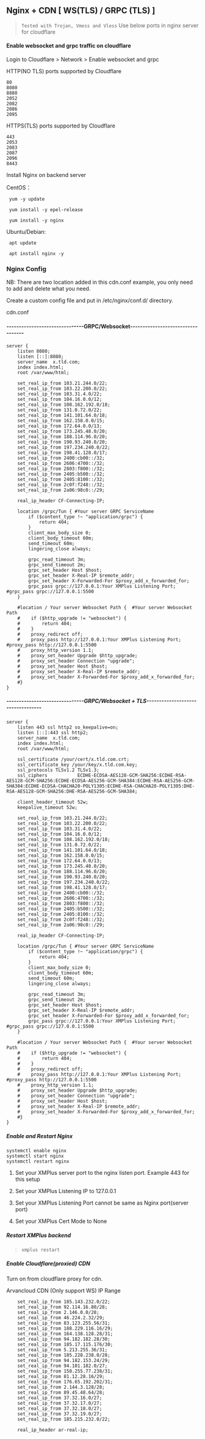 ## Nginx + CDN [ WS(TLS) / GRPC (TLS) ]

> `Tested with Trojan, Vmess and Vless`  Use below ports in nginx server for cloudflare

#### Enable websocket and grpc traffic on cloudflare

Login to Cloudflare > Network > Enable websocket and grpc


HTTP(NO TLS) ports supported by Cloudflare
```
80
8080
8880
2052
2082
2086
2095
```

HTTPS(TLS) ports supported by Cloudflare
```
443
2053
2083
2087
2096
8443
```

Install Nginx on backend server

CentOS：
```
 yum -y update
 
 yum install -y epel-release
 
 yum install -y nginx
```

Ubuntu/Debian:

```
 apt update
 
 apt install nginx -y
```

### Nginx Config

NB: There are two location added in this cdn.conf example, you only need to add and delete what you need.

Create a custom config file and put in /etc/nginx/conf.d/ directory.

cdn.conf

#### -------------------------------GRPC/Websocket----------------------------------
```
server {
    listen 8080;
    listen [::]:8080;
    server_name  x.tld.com;
    index index.html;
    root /var/www/html;

    set_real_ip_from 103.21.244.0/22;
    set_real_ip_from 103.22.200.0/22;
    set_real_ip_from 103.31.4.0/22;
    set_real_ip_from 104.16.0.0/12;
    set_real_ip_from 108.162.192.0/18;
    set_real_ip_from 131.0.72.0/22;
    set_real_ip_from 141.101.64.0/18;
    set_real_ip_from 162.158.0.0/15;
    set_real_ip_from 172.64.0.0/13;
    set_real_ip_from 173.245.48.0/20;
    set_real_ip_from 188.114.96.0/20;
    set_real_ip_from 190.93.240.0/20;
    set_real_ip_from 197.234.240.0/22;
    set_real_ip_from 198.41.128.0/17;
    set_real_ip_from 2400:cb00::/32;
    set_real_ip_from 2606:4700::/32;
    set_real_ip_from 2803:f800::/32;
    set_real_ip_from 2405:b500::/32;
    set_real_ip_from 2405:8100::/32;
    set_real_ip_from 2c0f:f248::/32;
    set_real_ip_from 2a06:98c0::/29;

    real_ip_header CF-Connecting-IP;	

    location /grpc/Tun { #Your server GRPC ServiceName
        if ($content_type !~ "application/grpc") {
            return 404;
        }
        client_max_body_size 0;
        client_body_timeout 60m;
        send_timeout 60m;
        lingering_close always;

        grpc_read_timeout 3m;
        grpc_send_timeout 2m;
        grpc_set_header Host $host;
        grpc_set_header X-Real-IP $remote_addr;
        grpc_set_header X-Forwarded-For $proxy_add_x_forwarded_for;
        grpc_pass grpc://127.0.0.1:Your XMPlus Listening Port;   #grpc_pass grpc://127.0.0.1:5500
    }

    #location / Your server Websocket Path {  #Your server Websocket Path
    #    if ($http_upgrade != "websocket") {
    #        return 404;
    #    }
    #    proxy_redirect off;
    #    proxy_pass http://127.0.0.1:Your XMPlus Listening Port; #proxy_pass http://127.0.0.1:5500
    #    proxy_http_version 1.1;
    #    proxy_set_header Upgrade $http_upgrade;
    #    proxy_set_header Connection "upgrade";
    #    proxy_set_header Host $host;
    #    proxy_set_header X-Real-IP $remote_addr;
    #    proxy_set_header X-Forwarded-For $proxy_add_x_forwarded_for;
    #} 	
}

```

##### -------------------------------GRPC/Websocket + TLS----------------------------------
```
server {
    listen 443 ssl http2 so_keepalive=on;
    listen [::]:443 ssl http2;
    server_name  x.tld.com;
    index index.html;
    root /var/www/html;
  
	ssl_certificate /your/cert/x.tld.com.crt;
	ssl_certificate_key /your/key/x.tld.com.key;
	ssl_protocols TLSv1.2 TLSv1.3;
    ssl_ciphers           ECDHE-ECDSA-AES128-GCM-SHA256:ECDHE-RSA-AES128-GCM-SHA256:ECDHE-ECDSA-AES256-GCM-SHA384:ECDHE-RSA-AES256-GCM-SHA384:ECDHE-ECDSA-CHACHA20-POLY1305:ECDHE-RSA-CHACHA20-POLY1305:DHE-RSA-AES128-GCM-SHA256:DHE-RSA-AES256-GCM-SHA384;
 
    client_header_timeout 52w;
    keepalive_timeout 52w;

    set_real_ip_from 103.21.244.0/22;
    set_real_ip_from 103.22.200.0/22;
    set_real_ip_from 103.31.4.0/22;
    set_real_ip_from 104.16.0.0/12;
    set_real_ip_from 108.162.192.0/18;
    set_real_ip_from 131.0.72.0/22;
    set_real_ip_from 141.101.64.0/18;
    set_real_ip_from 162.158.0.0/15;
    set_real_ip_from 172.64.0.0/13;
    set_real_ip_from 173.245.48.0/20;
    set_real_ip_from 188.114.96.0/20;
    set_real_ip_from 190.93.240.0/20;
    set_real_ip_from 197.234.240.0/22;
    set_real_ip_from 198.41.128.0/17;
    set_real_ip_from 2400:cb00::/32;
    set_real_ip_from 2606:4700::/32;
    set_real_ip_from 2803:f800::/32;
    set_real_ip_from 2405:b500::/32;
    set_real_ip_from 2405:8100::/32;
    set_real_ip_from 2c0f:f248::/32;
    set_real_ip_from 2a06:98c0::/29;

    real_ip_header CF-Connecting-IP;	

    location /grpc/Tun { #Your server GRPC ServiceName
        if ($content_type !~ "application/grpc") {
            return 404;
        }
        client_max_body_size 0;
        client_body_timeout 60m;
        send_timeout 60m;
        lingering_close always;

        grpc_read_timeout 3m;
        grpc_send_timeout 2m;
        grpc_set_header Host $host;
        grpc_set_header X-Real-IP $remote_addr;
        grpc_set_header X-Forwarded-For $proxy_add_x_forwarded_for;
        grpc_pass grpc://127.0.0.1:Your XMPlus Listening Port;   #grpc_pass grpc://127.0.0.1:5500
    } 	

    #location / Your server Websocket Path {  #Your server Websocket Path
    #    if ($http_upgrade != "websocket") {
    #        return 404;
    #    }
    #    proxy_redirect off;
    #    proxy_pass http://127.0.0.1:Your XMPlus Listening Port; #proxy_pass http://127.0.0.1:5500
    #    proxy_http_version 1.1;
    #    proxy_set_header Upgrade $http_upgrade;
    #    proxy_set_header Connection "upgrade";
    #    proxy_set_header Host $host;
    #    proxy_set_header X-Real-IP $remote_addr;
    #    proxy_set_header X-Forwarded-For $proxy_add_x_forwarded_for;
    #}
}
```

##### Enable and Restart Nginx

```
systemctl enable nginx
systemctl start nginx
systemctl restart nginx

```

1. Set your XMPlus server port to the nginx listen port. Example 443 for this setup

2. Set your XMPlus Listening IP to 127.0.0.1

3. Set your XMPlus Listening Port cannot be same as Nginx port(server port)

4. Set your XMPlus Cert Mode to None

##### Restart XMPlus backend

> `xmplus restart`

##### Enable Cloudflare(proxied) CDN

Turn on from cloudflare proxy for cdn.


Arvancloud CDN (Only support WS) IP Range

````
    set_real_ip_from 185.143.232.0/22;
    set_real_ip_from 92.114.16.80/28;
    set_real_ip_from 2.146.0.0/28;
    set_real_ip_from 46.224.2.32/29;
    set_real_ip_from 83.123.255.56/31;
    set_real_ip_from 188.229.116.16/29;
    set_real_ip_from 164.138.128.28/31;
    set_real_ip_from 94.182.182.28/30;
    set_real_ip_from 185.17.115.176/30;
    set_real_ip_from 5.213.255.36/31;
    set_real_ip_from 185.228.238.0/28;
    set_real_ip_from 94.182.153.24/29;
    set_real_ip_from 94.101.182.0/27;
    set_real_ip_from 158.255.77.238/31;
    set_real_ip_from 81.12.28.16/29;
    set_real_ip_from 176.65.192.202/31;
    set_real_ip_from 2.144.3.128/28;
    set_real_ip_from 89.45.48.64/28;
    set_real_ip_from 37.32.16.0/27;
    set_real_ip_from 37.32.17.0/27;
    set_real_ip_from 37.32.18.0/27;
    set_real_ip_from 37.32.19.0/27;
    set_real_ip_from 185.215.232.0/22;

    real_ip_header ar-real-ip;
````
